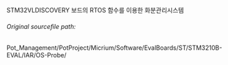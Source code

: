 STM32VLDISCOVERY 보드의 RTOS 함수를 이용한 화분관리시스템

<h6>Original sourcefile path:</h6> Pot_Management/PotProject/Micrium/Software/EvalBoards/ST/STM3210B-EVAL/IAR/OS-Probe/
